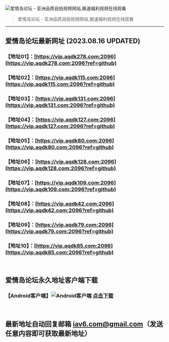 ![爱情岛论坛 - 亚洲品质自拍视频网站,极速福利视频在线观看](http://ww1.sinaimg.cn/large/007drMcOgy1g5i6x3ua0xj30eg0393yo.jpg)
> 爱情岛论坛 - 亚洲品质自拍视频网站,极速福利视频在线观看

---

## 爱情岛论坛最新网址 (2023.08.16 UPDATED)
### 【地址01】：[https://vip.aqdk278.com:2096](https://vip.aqdk278.com:2096?ref=github)
### 【地址02】：[https://vip.aqdk115.com:2096](https://vip.aqdk115.com:2096?ref=github)
### 【地址03】：[https://vip.aqdk131.com:2096](https://vip.aqdk131.com:2096?ref=github)
### 【地址04】：[https://vip.aqdk127.com:2096](https://vip.aqdk127.com:2096?ref=github)
### 【地址05】：[https://vip.aqdk80.com:2096](https://vip.aqdk80.com:2096?ref=github)
### 【地址06】：[https://vip.aqdk128.com:2096](https://vip.aqdk128.com:2096?ref=github)
### 【地址07】：[https://vip.aqdk109.com:2096](https://vip.aqdk109.com:2096?ref=github)
### 【地址08】：[https://vip.aqdk42.com:2096](https://vip.aqdk42.com:2096?ref=github)
### 【地址09】：[https://vip.aqdk79.com:2096](https://vip.aqdk79.com:2096?ref=github)
### 【地址10】：[https://vip.aqdk85.com:2096](https://vip.aqdk85.com:2096?ref=github)
<br>

## 爱情岛论坛永久地址客户端下载
### 【Android客户端】![Android客户端](https://ww1.sinaimg.cn/large/007drMcOgy1fzljgv278jj300f00ia9t.jpg) [点击下载](https://app.aqdlt.app/v1/aqdlt_android_0828.apk)

<br>

## 最新地址自动回复邮箱 [iav6.com@gmail.com](mailto:iav6.com@gmail.com)（发送任意内容即可获取最新地址）
